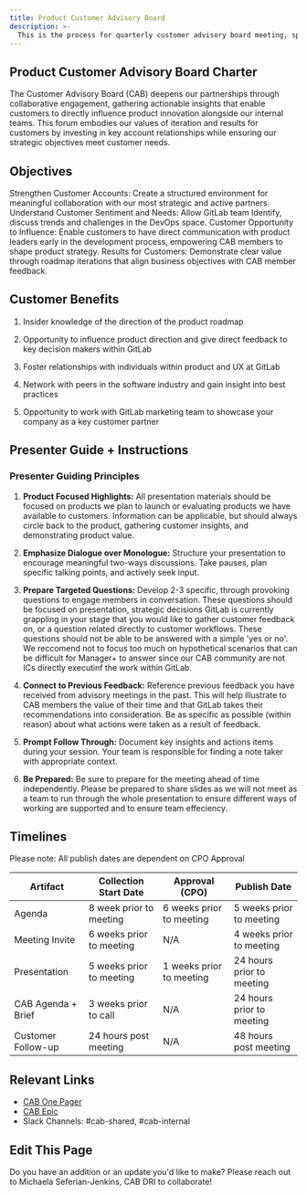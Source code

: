 ```yaml
---
title: Product Customer Advisory Board
description: >-
  This is the process for quarterly customer advisory board meeting, specific to the Product / R&D Org. This process is revisited on an annual basis and aligns with the [broader company process focused on customer advocacy](/handbook/marketing/brand-and-product-marketing/product-and-solution-marketing/customer-advocacy/). 
---
```


## Product Customer Advisory Board Charter

The Customer Advisory Board (CAB) deepens our partnerships through collaborative engagement, gathering actionable insights that enable customers to directly influence product innovation alongside our internal teams. This forum embodies our values of iteration and results for customers by investing in key account relationships while ensuring our strategic objectives meet customer needs.

## Objectives

Strengthen Customer Accounts: Create a structured environment for meaningful collaboration with our most strategic and active partners.
Understand Customer Sentiment and Needs: Allow GitLab team Identify, discuss trends and challenges in the DevOps space.
Customer Opportunity to Influence: Enable customers to have direct communication with product leaders early in the development process, empowering CAB members to shape product strategy.
Results for Customers: Demonstrate clear value through roadmap iterations that align business objectives with CAB member feedback.

## Customer Benefits

1. Insider knowledge of the direction of the product roadmap

1. Opportunity to influence product direction and give direct feedback to key decision makers within GitLab

1. Foster relationships with individuals within product and UX at GitLab

1. Network with peers in the software industry and gain insight into best practices

1. Opportunity to work with GitLab marketing team to showcase your company as a key customer partner

## Presenter Guide + Instructions

### Presenter Guiding Principles

1. **Product Focused Highlights:** All presentation materials should be focused on products we plan to launch or evaluating products we have available to customers. Information can be applicable, but should always circle back to the product, gathering customer insights, and demonstrating product value.

1. **Emphasize Dialogue over Monologue:** Structure your presentation to encourage meaningful two-ways discussions. Take pauses, plan specific talking points, and actively seek input.

1. **Prepare Targeted Questions:** Develop 2-3 specific, through provoking questions to engage members in conversation. These questions should be focused on presentation, strategic decisions GitLab is currently grappling in your stage that you would like to gather customer feedback on, or a question related directly to customer workflows. These questions should not be able to be answered with a simple 'yes or no'. We reccomend not to focus too much on hypothetical scenarios that can be difficult for Manager+ to answer since our CAB community are not ICs directly executinf the work within GitLab. 

1. **Connect to Previous Feedback:** Reference previous feedback you have received from advisory meetings in the past. This will help illustrate to CAB members the value of their time and that GitLab takes their recommendations into consideration. Be as specific as possible (within reason) about what actions were taken as a result of feedback.

1. **Prompt Follow Through:** Document key insights and actions items during your session. Your team is responsible for finding a note taker with appropriate context.

1. **Be Prepared:** Be sure to prepare for the meeting ahead of time independently. Please be prepared to share slides as we will not meet as a team to run through the whole presentation to ensure different ways of working are supported and to ensure team effeciency.

## Timelines

Please note: All publish dates are dependent on CPO Approval

| Artifact | Collection Start Date | Approval (CPO) | Publish Date |
| ------ | ------ | ------ | ------ |
|Agenda       |   8 week prior to meeting     |  6 weeks prior to meeting      |   5 weeks prior to meeting     |
|Meeting Invite        |   6 weeks prior to meeting     |   N/A     |    4 weeks prior to meeting    |
|Presentation        |   5 weeks prior to meeting     |    1 weeks prior to meeting    |   24 hours prior to meeting     |
|CAB Agenda + Brief        |   3 weeks prior to call    |    N/A    |   24 hours prior to meeting     |
|Customer Follow-up        |  24 hours post meeting      |  N/A      |     48 hours post meeting   |

## Relevant Links

- [CAB One Pager](https://docs.google.com/document/d/1l4IB0yFEdp0m-bVtbqG_Xxm1sD1OLRvdggET9qIslRM/edit?tab=t.0)
- [CAB Epic](https://gitlab.com/groups/gitlab-com/-/epics/2482)
- Slack Channels: #cab-shared, #cab-internal

## Edit This Page

Do you have an addition or an update you'd like to make? Please reach out to Michaela Seferian-Jenkins, CAB DRI to collaborate!
